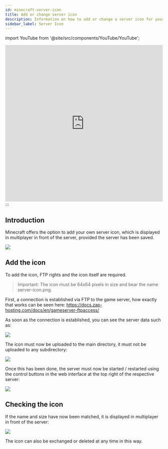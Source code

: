 ```yaml
---
id: minecraft-server-icon
title: Add or change server icon
description: Information on how to add or change a server icon for your Minecraft server from ZAP-Hosting - ZAP-Hosting.com documentation
sidebar_label: Server Icon
---
```


import YouTube from '@site/src/components/YouTube/YouTube';

<iframe width="100%" height="500" src="https://www.youtube.com/embed/m5mpKcd9Ur0" title="YouTube video player" frameborder="0" allow="accelerometer; autoplay; clipboard-write; encrypted-media; gyroscope; picture-in-picture" allowfullscreen></iframe>
:::

## Introduction
Minecraft offers the option to add your own server icon, which is displayed in multiplayer in front of the server, provided the server has been saved.

![](https://screensaver01.zap-hosting.com/index.php/s/zFQLZmRrLWrKN7r/preview)

<YouTube videoId="m5mpKcd9Ur0" title="How to change the ICON on your Minecraft Server " description="Feel like you understand better when you see things in action?  We’ve got you! Dive into our video that breaks it all down for you. Whether you're in a rush or just prefer to soak up information in the most engaging way possible!"/>

## Add the icon

To add the icon, FTP rights and the icon itself are required.

>Important: The icon must be 64x64 pixels in size and bear the name server-icon.png. 

First, a connection is established via FTP to the game server, how exactly that works can be seen here: https://docs.zap-hosting.com/docs/en/gameserver-ftpaccess/

As soon as the connection is established, you can see the server data such as:

![](https://user-images.githubusercontent.com/61839701/170329249-053b5777-9058-4bb1-8ec1-7f9740ab6afd.png)

The icon must now be uploaded to the main directory, it must not be uploaded to any subdirectory:

![](https://user-images.githubusercontent.com/61839701/170329289-580bd096-1c66-414a-817e-ef40afddd48b.png)

Once this has been done, the server must now be started / restarted using the control buttons in the web interface at the top right of the respective server:

![](https://user-images.githubusercontent.com/61839701/170329312-c8e6bc33-ccfe-4d6a-99ab-1f92232cabbb.png)

## Checking the icon 

If the name and size have now been matched, it is displayed in multiplayer in front of the server:

![](https://user-images.githubusercontent.com/61839701/170329376-18fca5d7-1815-49cd-978b-3d3503f07171.png)

The icon can also be exchanged or deleted at any time in this way.
